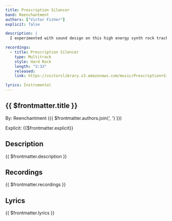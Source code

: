 ```yaml
---
title: Prescription Silencer
band: Reenchantment
authors: ["Victor Fisher"]
explicit: false

description: |
  I experimented with sound design on this high energy synth rock track.

recordings:
  - title: Prescription Silencer
    type: Multitrack  
    style: Hard Rock
    length: "3:33"
    released: 
    link: https://victorslibrary.s3.amazonaws.com/music/Prescription+Silencer/Prescription+Silencer.mp3

lyrics: Instrumental
---
```


## {{ $frontmatter.title }}

By: <g-link to="/band/reenchantment">Reenchantment</g-link> ({{ $frontmatter.authors.join(', ') }})

Explicit: {{$frontmatter.explicit}}

## Description

<vue-markdown>{{ $frontmatter.description }}</vue-markdown>

## Recordings

{{ $frontmatter.recordings }}

## Lyrics

<vue-markdown>{{ $frontmatter.lyrics }}</vue-markdown>
